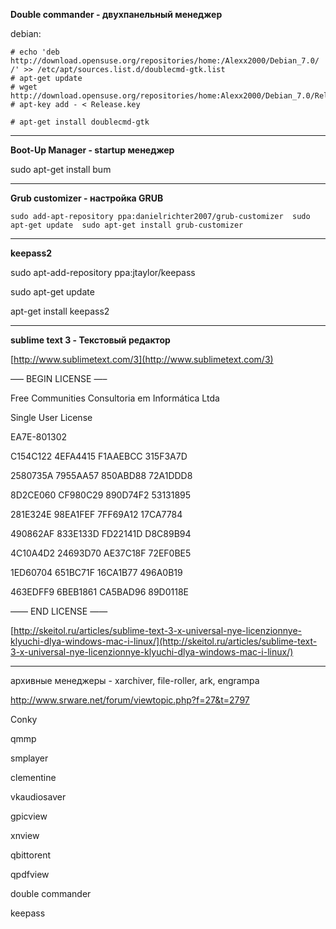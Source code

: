 **Double commander - двухпанельный менеджер**

debian:

```
# echo 'deb http://download.opensuse.org/repositories/home:/Alexx2000/Debian_7.0/ /' >> /etc/apt/sources.list.d/doublecmd-gtk.list
# apt-get update
# wget http://download.opensuse.org/repositories/home:Alexx2000/Debian_7.0/Release.key
# apt-key add - < Release.key

```

```
# apt-get install doublecmd-gtk

```

---

**Boot-Up Manager - startup менеджер**

sudo apt-get install bum

---

**Grub customizer - настройка GRUB**

`sudo add-apt-repository ppa:danielrichter2007/grub-customizer 
sudo apt-get update 
sudo apt-get install grub-customizer`

---

**keepass2**

sudo apt-add-repository ppa:jtaylor/keepass

sudo apt-get update

apt-get install keepass2

---

**sublime text 3 - Текстовый редактор**

[http://www.sublimetext.com/3](http://www.sublimetext.com/3)

—– BEGIN LICENSE —–

Free Communities Consultoria em Informática Ltda

Single User License

EA7E-801302

C154C122 4EFA4415 F1AAEBCC 315F3A7D

2580735A 7955AA57 850ABD88 72A1DDD8

8D2CE060 CF980C29 890D74F2 53131895

281E324E 98EA1FEF 7FF69A12 17CA7784

490862AF 833E133D FD22141D D8C89B94

4C10A4D2 24693D70 AE37C18F 72EF0BE5

1ED60704 651BC71F 16CA1B77 496A0B19

463EDFF9 6BEB1861 CA5BAD96 89D0118E

—— END LICENSE ——

[http://skeitol.ru/articles/sublime-text-3-x-universal-nye-licenzionnye-klyuchi-dlya-windows-mac-i-linux/](http://skeitol.ru/articles/sublime-text-3-x-universal-nye-licenzionnye-klyuchi-dlya-windows-mac-i-linux/)

---

архивные менеджеры - xarchiver, file-roller, ark, engrampa

http://www.srware.net/forum/viewtopic.php?f=27&t=2797

Conky

qmmp

smplayer

clementine

vkaudiosaver

gpicview

xnview

qbittorent

qpdfview

double commander

keepass